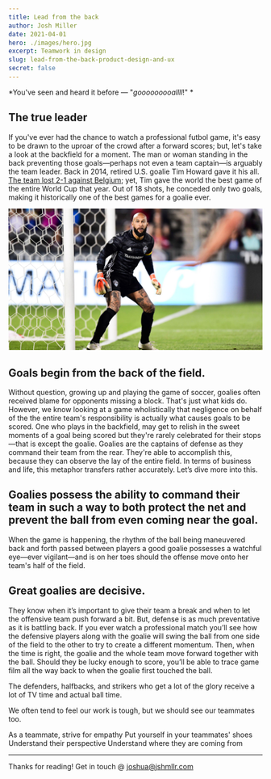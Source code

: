 ```yaml
---
title: Lead from the back 
author: Josh Miller
date: 2021-04-01
hero: ./images/hero.jpg
excerpt: Teamwork in design
slug: lead-from-the-back-product-design-and-ux
secret: false
---
```

*You've seen and heard it before — "*gooooooooallll*!" *
## The true leader
If you've ever had the chance to watch a professional futbol game, it's easy to be drawn to the uproar of the crowd after a forward scores; but, let's take a look at the backfield for a moment. The man or woman standing in the back preventing those goals—perhaps not even a team captain—is arguably the team leader. Back in 2014, retired U.S. goalie Tim Howard gave it his all. [The team lost 2-1 against Belgium](https://fivethirtyeight.com/features/tim-howard-lost-but-he-just-had-the-best-match-of-the-world-cup/); yet, Tim gave the world the best game of the entire World Cup that year. Out of 18 shots, he conceded only two goals, making it historically one of the best games for a goalie ever. 

<div className="Image__Small">
  <img src="./images/tim-howard-goalie.jpg" alt="USA Goalie Tim Howard" />
</div>

## Goals begin from the back of the field. 
Without question, growing up and playing the game of soccer, goalies often received blame for opponents missing a block. That's just what kids do. However, we know looking at a game wholistically that negligence on behalf of the the entire team's responsibility is actually what causes goals to be scored. One who plays in the backfield, may get to relish in the sweet moments of a goal being scored but they're rarely celebrated for their stops—that is except the goalie. Goalies are the captains of defense as they command their team from the rear. They're able to accomplish this, because they can observe the lay of the entire field. In terms of business and life, this metaphor transfers rather accurately. Let’s dive more into this.

## Goalies possess the ability to command their team in such a way to both protect the net and prevent the ball from even coming near the goal. 
When the game is happening, the rhythm of the ball being maneuvered back and forth passed between players a good goalie possesses a watchful eye—ever vigilant—and is on her toes should the offense move onto her team's half of the field.

## Great goalies are decisive.
They know when it’s important to give their team a break and when to let the offensive team push forward a bit. But, defense is as much preventative as it is battling back. If you ever watch a professional match you’ll see how the defensive players along with the goalie will swing the ball from one side of the field to the other to try to create a different momentum. Then, when the time is right, the goalie and the whole team move forward together with the ball. Should they be lucky enough to score, you’ll be able to trace game film all the way back to when the goalie first touched the ball.

The defenders, halfbacks, and strikers who get a lot of the glory receive a lot of TV time and actual ball time.

We often tend to feel our work is tough, but we should see our teammates too.

As a teammate, strive for empathy
Put yourself in your teammates' shoes
Understand their perspective
Understand where they are coming from

---
Thanks for reading! 
Get in touch @ [joshua@jshmllr.com](mailto:joshua@jshmllr.com)

